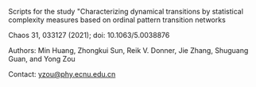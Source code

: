 Scripts for the study "Characterizing dynamical transitions by statistical complexity measures based on ordinal pattern transition networks

Chaos 31, 033127 (2021); doi: 10.1063/5.0038876

Authors: Min Huang, Zhongkui Sun, Reik V. Donner, Jie Zhang, Shuguang Guan, and Yong Zou

Contact: yzou@phy.ecnu.edu.cn

